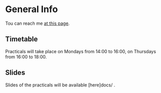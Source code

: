 
# General Info

Tou can reach me [at this page](http://www.fmach.it/CRI/info-generali/organizzazione/Biologia-computazionale/BIANCO-LUCA).

## Timetable

Practicals will take place on Mondays from 14:00 to 16:00, on Thursdays from 16:00 to 18:00.

## Slides

Slides of the practicals will be available [here]docs/ .